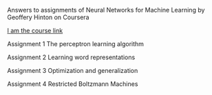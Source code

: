 
Answers to assignments of Neural Networks for Machine Learning by Geoffery Hinton on Coursera

[I am the course link](https://www.coursera.org/learn/neural-networks)

Assignment 1
The perceptron learning algorithm

Assignment 2
Learning word representations

Assignment 3
Optimization and generalization

Assignment 4
Restricted Boltzmann Machines
